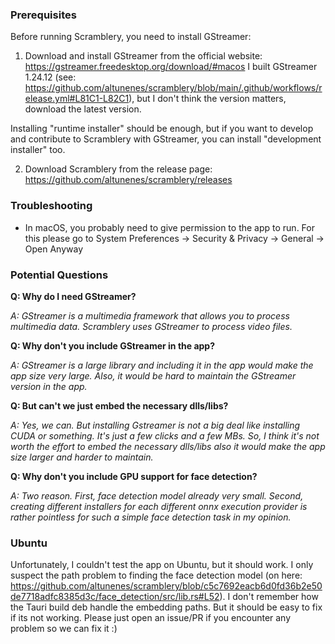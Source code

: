 ### Prerequisites

Before running Scramblery, you need to install GStreamer:


1. Download and install GStreamer from the official website: https://gstreamer.freedesktop.org/download/#macos 
I built GStreamer 1.24.12 (see: https://github.com/altunenes/scramblery/blob/main/.github/workflows/release.yml#L81C1-L82C1), but I don't think the version matters, download the latest version.

Installing "runtime installer" should be enough, but if you want to develop and contribute to Scramblery with GStreamer, you can install "development installer" too.

2. Download Scramblery from the release page:
  https://github.com/altunenes/scramblery/releases

### Troubleshooting
- In macOS, you probably need to give permission to the app to run. For this please go to System Preferences -> Security & Privacy -> General -> Open Anyway

### Potential Questions

**Q: Why do I need GStreamer?**  

*A: GStreamer is a multimedia framework that allows you to process multimedia data. Scramblery uses GStreamer to process video files.*

**Q: Why don't you include GStreamer in the app?**  

*A: GStreamer is a large library and including it in the app would make the app size very large. Also, it would be hard to maintain the GStreamer version in the app.*

**Q: But can't we just embed the necessary dlls/libs?**

*A: Yes, we can. But installing Gstreamer is not a big deal like installing CUDA or something. It's just a few clicks and a few MBs. So, I think it's not worth the effort to embed the necessary dlls/libs also it would make the app size larger and harder to maintain.*

**Q: Why don't you include GPU support for face detection?**

*A: Two reason. First, face detection model already very small. Second, creating different installers for each different onnx execution provider is rather pointless for such a simple face detection task in my opinion.*



### Ubuntu

Unfortunately, I couldn't test the app on Ubuntu, but it should work. I only suspect the path problem to finding the face detection model (on here: https://github.com/altunenes/scramblery/blob/c5c7692eacb6d0fd36b2e50de7718adfc8385d3c/face_detection/src/lib.rs#L52). I don't remember how the Tauri build deb handle the embedding paths. But it should be easy to fix if its not working. Please just open an issue/PR if you encounter any problem so we can fix it :)